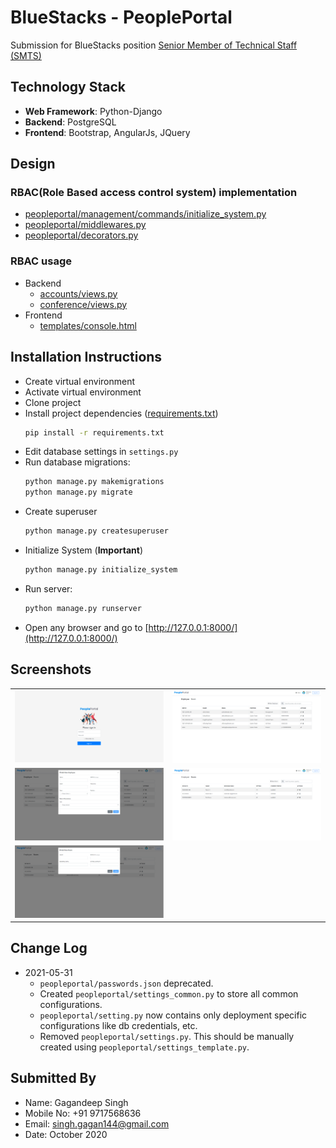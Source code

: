 # BlueStacks - PeoplePortal


Submission for BlueStacks position [Senior Member of Technical Staff (SMTS)](https://github.com/bluestacks/senior-backend-developer-assignment-adv)

## Technology Stack
- **Web Framework**: Python-Django
- **Backend**: PostgreSQL
- **Frontend**: Bootstrap, AngularJs, JQuery


## Design
### RBAC(Role Based access control system) implementation
- [peopleportal/management/commands/initialize_system.py](peopleportal/management/commands/initialize_system.py)
- [peopleportal/middlewares.py](peopleportal/middlewares.py)
- [peopleportal/decorators.py](peopleportal/decorators.py)


### RBAC usage
- Backend
    - [accounts/views.py](accounts/views.py)
    - [conference/views.py](conference/views.py)
- Frontend
    -  [templates/console.html](templates/console.html)
    
    
## Installation Instructions
- Create virtual environment
- Activate virtual environment
- Clone project
- Install project dependencies ([requirements.txt](requirements.txt))
    ```cmd
    pip install -r requirements.txt
    ```
- Edit database settings in `settings.py`
- Run database migrations:
    ```cmd
    python manage.py makemigrations
    python manage.py migrate
    ```
- Create superuser
    ```cmd
    python manage.py createsuperuser
    ```
- Initialize System (**Important**)
    ```cmd
    python manage.py initialize_system
    ```
- Run server:
    ```cmd
    python manage.py runserver
    ```
- Open any browser and go to [http://127.0.0.1:8000/](http://127.0.0.1:8000/)


## Screenshots

|    |   |
|---|---|
| ![](_docs/images/login.png)   | ![](_docs/images/employees.png)  |
| ![](_docs/images/employee_create.png)  | ![](_docs/images/rooms.png)  |
| ![](_docs/images/room_create.png)  |   |


## Change Log

- 2021-05-31
  - `peopleportal/passwords.json` deprecated.
  - Created `peopleportal/settings_common.py` to store all common configurations.
  - `peopleportal/setting.py` now contains only deployment specific configurations like db credentials, etc.
  - Removed `peopleportal/settings.py`. This should be manually created using `peopleportal/settings_template.py`.
    


## Submitted By
- Name: Gagandeep Singh
- Mobile No: +91 9717568636
- Email: singh.gagan144@gmail.com
- Date: October 2020